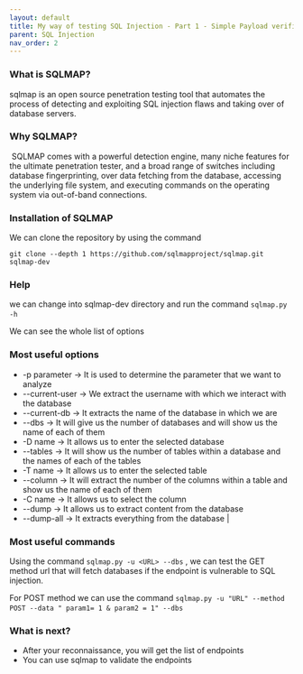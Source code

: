 ```yaml
---
layout: default
title: My way of testing SQL Injection - Part 1 - Simple Payload verification
parent: SQL Injection
nav_order: 2
---
```


### What is SQLMAP?

sqlmap is an open source penetration testing tool that automates the process of detecting and exploiting SQL injection flaws and taking over of database servers.

### Why SQLMAP?

 SQLMAP comes with a powerful detection engine, many niche features for the ultimate penetration tester, and a broad range of switches including database fingerprinting, over data fetching from the database, accessing the underlying file system, and executing commands on the operating system via out-of-band connections.

### Installation of SQLMAP

We can clone the repository by using the command

`git clone --depth 1 https://github.com/sqlmapproject/sqlmap.git sqlmap-dev`

### Help

we can change into sqlmap-dev directory and run the command `sqlmap.py -h` 

We can see the whole list of options

### Most useful options

*   \-p parameter → It is used to determine the parameter that we want to analyze 
*   \--current-user → We extract the username with which we interact with the database 
*   \--current-db → It extracts the name of the database in which we are 
*   \--dbs → It will give us the number of databases and will show us the name of each of them 
*   \-D name → It allows us to enter the selected database 
*   \--tables → It will show us the number of tables within a database and the names of each of the tables 
*   \-T name → It allows us to enter the selected table 
*   \--column → It will extract the number of the columns within a table and show us the name of each of them 
*   \-C name → It allows us to select the column 
*   \--dump → It allows us to extract content from the database 
*   \--dump-all → It extracts everything from the database |

### Most useful commands

Using the command `sqlmap.py -u <URL> --dbs` , we can test the GET method url that will fetch databases if the endpoint is vulnerable to SQL injection.

For POST method we can use the command `sqlmap.py -u "URL" --method POST --data " param1= 1 & param2 = 1" --dbs`  

### What is next?

*   After your reconnaissance, you will get the list of endpoints
*   You can use sqlmap to validate the endpoints
